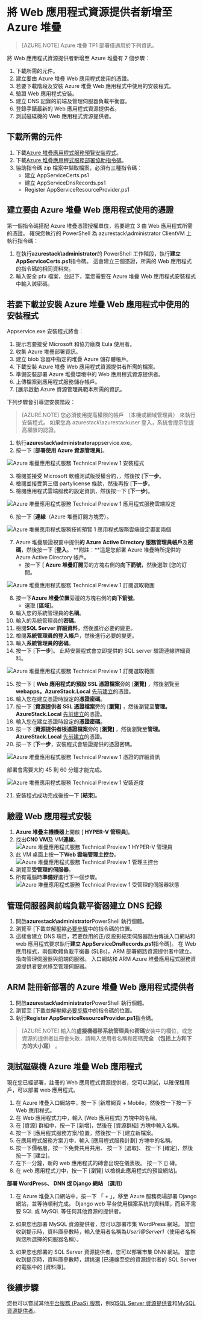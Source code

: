 <properties
    pageTitle="將 Web 應用程式資源提供者新增至 Azure 堆疊 |Microsoft Azure"
    description="詳細的指引，部署 Azure 堆疊的 Web 應用程式"
    services="azure-stack"
    documentationCenter=""
    authors="ccompy, apwestgarth"
    manager="stefsch"
    editor=""/>

<tags
    ms.service="azure-stack"
    ms.workload="app-service"
    ms.tgt_pltfrm="na"
    ms.devlang="na"
    ms.topic="article"
    ms.date="09/26/2016"
    ms.author="anwestg"/>

# <a name="add-a-web-apps-resource-provider-to-azure-stack"></a>將 Web 應用程式資源提供者新增至 Azure 堆疊

> [AZURE.NOTE] Azure 堆疊 TP1 部署僅適用於下列資訊。

將 Web 應用程式資源提供者新增至 Azure 堆疊有 7 個步驟︰

1.  下載所需的元件。
2.  建立要由 Azure 堆疊 Web 應用程式使用的憑證。
3.  若要下載階段及安裝 Azure 堆疊 Web 應用程式中使用的安裝程式。 
4.  驗證 Web 應用程式安裝。
5.  建立 DNS 記錄的前端及管理伺服器負載平衡器。
6.  登錄手錶最新的 Web 應用程式資源提供者。
7.  測試磁碟機的 Web 應用程式資源提供者。

## <a name="download-required-components"></a>下載所需的元件

1.  下載[Azure 堆疊應用程式服務預覽安裝程式](http://aka.ms/azasinstaller)。 
2.  下載[Azure 堆疊應用程式服務部署協助指令碼](http://aka.ms/azashelper)。 
3.  協助指令碼 zip 檔案中擷取檔案，必須有三種指令碼︰
    - 建立 AppServiceCerts.ps1
    - 建立 AppServiceDnsRecords.ps1
    - Register AppServiceResourceProvider.ps1 

## <a name="create-certificates-to-be-used-by-azure-stack-web-apps"></a>建立要由 Azure 堆疊 Web 應用程式使用的憑證

第一個指令碼搭配 Azure 堆疊憑證授權單位，若要建立 3 由 Web 應用程式所需的憑證。 確保您執行的 PowerShell 為 azurestack\administrator ClientVM 上執行指令碼︰
1.  在執行**azurestack\administrator**的 PowerShell 工作階段，執行**建立 AppServiceCerts.ps1**指令碼。  這會建立三個憑證，所需的 Web 應用程式的指令碼的相同資料夾。
2.  輸入安全 pfx 檔案，並記下，當您需要在 Azure 堆疊 Web 應用程式安裝程式中輸入該密碼。

## <a name="use-the-installer-to-download-and-install-azure-stack-web-apps"></a>若要下載並安裝 Azure 堆疊 Web 應用程式中使用的安裝程式

Appservice.exe 安裝程式將會︰
1.  提示若要接受 Microsoft 和協力廠商 Eula 使用者。
2.  收集 Azure 堆疊部署資訊。
3.  建立 blob 容器中指定的堆疊 Azure 儲存體帳戶。
4.  下載安裝 Azure 堆疊 Web 應用程式資源提供者所需的檔案。
5.  準備安裝部署 Azure 堆疊環境中的 Web 應用程式資源提供者。
6.  上傳檔案到應用程式服務儲存帳戶。
7.  [展示啟動 Azure 資源管理員範本所需的資訊。

下列步驟會引導您安裝階段︰

>[AZURE.NOTE] 您必須使用提高權限的帳戶 （本機或網域管理員） 來執行安裝程式。 如果您為 azurestack\azurestackuser 登入，系統會提示您提高權限的認證。 

1.  執行**azurestack\administrator**appservice.exe。 
2.  按一下 [**部署使用 Azure 資源管理員**]。

![Azure 堆疊應用程式服務 Technical Preview 1 安裝程式][1]

3.  檢閱並接受 Microsoft 軟體測試版授權合約，，然後按 [**下一步**。
4.  檢閱並接受第三個 partylicense 條款，然後再按 [**下一步**。
5.  檢閱應用程式雲端服務的設定資訊，然後按一下 [**下一步**]。

![Azure 堆疊應用程式服務 Technical Preview 1 應用程式服務雲端設定][2]

6. 按一下 [**連線**（Azure 堆疊訂閱方塊旁）。

![Azure 堆疊應用程式服務技術預覽 1 應用程式服務雲端設定畫面兩個][3]

7.  Azure 堆疊驗證視窗中提供**的 Azure Active Directory 服務管理員帳戶**及**密碼**，然後按一下 [**登入**。
**附註︰**這是您部署 Azure 堆疊時所提供的 Azure Active Directory 帳戶。
    - 按一下 [ **Azure 堆疊訂閱**旁的方塊右側的**向下箭號**，然後選取 [您的訂閱。

![Azure 堆疊應用程式服務 Technical Preview 1 訂閱選取範圍][5]

8.  按一下**Azure 堆疊位置**旁邊的方塊右側的**向下箭號**。
    - 選取 [**區域**]。
9. 輸入您的系統管理員的**名稱**。
10. 輸入的系統管理員的**密碼**。
11. 檢閱**SQL Server 詳細資料**，然後進行必要的變更。
12. 檢閱**系統管理員的登入帳戶**，然後進行必要的變更。
13. 輸入**系統管理員的密碼**。
14. 按一下 [**下一步**]。  此時安裝程式會立即提供的 SQL server 驗證連線詳細資料。

![Azure 堆疊應用程式服務 Technical Preview 1 訂閱選取範圍][4]    

15. 按一下 [ **Web 應用程式的預設 SSL 憑證檔案**旁的 [**瀏覽]** ，然後瀏覽至**webapps。AzureStack.Local** [先前建立](#Create-Certificates-To-Be-Used-By-Azure-Stack-Web-Apps)的憑證。
16. 輸入您在建立憑證時設定的**憑證密碼**。
17. 按一下 [**資源提供者 SSL 憑證檔案**旁的 [**瀏覽]** ，然後瀏覽至**管理。AzureStack.Local** [先前建立](#Create-Certificates-To-Be-Used-By-Azure-Stack-Web-Apps)的憑證。
18. 輸入您在建立憑證時設定的**憑證密碼**。
19. 按一下 [**資源提供者根憑證檔案**旁的 [**瀏覽]** ，然後瀏覽至**管理。AzureStack.Local** [先前建立](#Create-Certificates-To-Be-Used-By-Azure-Stack-Web-Apps)的憑證。
20. 按一下 [**下一步**，安裝程式會驗證提供的憑證密碼。

![Azure 堆疊應用程式服務 Technical Preview 1 憑證的詳細資訊][6]

部署會需要大約 45 到 60 分鐘才能完成。

![Azure 堆疊應用程式服務 Technical Preview 1 安裝進度][7]

21. 安裝程式成功完成後按一下 [**結束**]。

## <a name="validate-web-apps-installation"></a>驗證 Web 應用程式安裝

1.  **Azure 堆疊主機機器**上開啟 [ **HYPER-V 管理員**]。
2.  找出**CN0 VM**及 VM**連線**。
![Azure 堆疊應用程式服務 Technical Preview 1 HYPER-V 管理員][8]
3.  此 VM 桌面上按一下**Web 雲端管理主控台**。
![Azure 堆疊應用程式服務 Technical Preview 1 管理主控台][9]
4.  瀏覽至**受管理的伺服器**。
5.  所有電腦時**準備好**進行下一個步驟。 
![Azure 堆疊應用程式服務 Technical Preview 1 受管理的伺服器狀態][10]

## <a name="create-dns-records-for-the-management-server-and-front-end-load-balancers"></a>管理伺服器與前端負載平衡器建立 DNS 記錄
1.  開啟**azurestack\administrator**PowerShell 執行個體。
2.  瀏覽至 [下載並解壓縮[必要步驟](#Download-Required-Components)中的指令碼的位置。
3.  這樣會建立 DNS 項目，若要啟用的正/反投影結束伺服器路由傳送入口網站和 web 應用程式要求執行**建立 AppServiceDnsRecords.ps1**指令碼]。  在 Web 應用程式，兩個軟體負載平衡器 (SLBs)，ARM 部署網路資源提供者中建立。 指向管理伺服器與前端伺服器。 入口網站和 ARM Azure 堆疊應用程式服務資源提供者要求移至管理伺服器。

## <a name="register-the-newly-deployed-azure-stack-web-apps-provider-with-arm"></a>ARM 註冊新部署的 Azure 堆疊 Web 應用程式提供者
1.  開啟**azurestack\administrator**PowerShell 執行個體。
2.  瀏覽至 [下載並解壓縮[必要步驟](#Download-Required-Components)中的指令碼的位置。
3.  執行**Register AppServiceResourceProvider.ps1**指令碼。 

>[AZURE.NOTE] 輸入的**虛擬機器移系統管理員**和**密碼**安裝中的欄位，或您資源的提供者註冊會失敗，請輸入使用者名稱和密碼**完全 （包括上方和下方的大小寫）** 。

## <a name="test-drive-azure-stack-web-apps"></a>測試磁碟機 Azure 堆疊 Web 應用程式

現在您已經部署，註冊的 Web 應用程式資源提供者，您可以測試，以確保租用戶，可以部署 web 應用程式。

1.  在 Azure 堆疊入口網站中，按一下 [新增網頁 + Mobile，然後按一下按一下 Web 應用程式。
2.  在 Web 應用程式刀中，輸入 [Web 應用程式] 方塊中的名稱。
3.  在 [資源] 群組中，按一下 [新增]，然後在 [資源群組] 方塊中輸入名稱。 
4.  按一下 [應用程式服務方案/位置，然後按一下 [建立新檔案。
5.  在應用程式服務方案刀中，輸入 [應用程式服務計劃] 方塊中的名稱。
6.  按一下價格層，按一下免費共用共用、 按一下 [選取]、 按一下 [確定]，然後按一下 [建立]。
7.  在下一分鐘，新的 web 應用程式的磚會出現在儀表板。 按一下 [] 磚。
8.  在 web 應用程式刀中，按一下 [瀏覽] 以檢視此應用程式的預設網站]。


**部署 WordPress、 DNN 或 Django 網站 （選用）**

1. 在 Azure 堆疊入口網站中，按一下 「 + 」，移至 Azure 服務商場部署 Django 網站，並等待順利完成。 Django web 平台使用檔案系統的資料庫，而且不需要 SQL 或 MySQL 等任何其他資源的提供者。  

2. 如果您也部署 MySQL 資源提供者，您可以部署市集 WordPress 網站。 當您收到提示時，資料庫參數時，輸入使用者名稱為*User1@Server1*（使用者名稱與您所選擇的伺服器名稱）。

3. 如果您也部署的 SQL Server 資源提供者，您可以部署市集 DNN 網站。 當您收到提示時，資料庫參數時，請挑選 [已連線至您的資源提供者的 SQL Server 的電腦中的 [資料庫]。

## <a name="next-steps"></a>後續步驟

您也可以嘗試其他[平台服務 (PaaS) 服務](azure-stack-tools-paas-services.md)，例如[SQL Server 資源提供者](azure-stack-sql-rp-deploy-short.md)和[MySQL 資源提供者](azure-stack-mysql-rp-deploy-short.md)。

<!--Image references-->
[1]: ./media/azure-stack-webapps-deploy/AppService_exe_Start.png
[2]: ./media/azure-stack-webapps-deploy/AppService_exe_DefaultEntriesStep1.png
[3]: ./media/azure-stack-webapps-deploy/AppService_exe_DefaultEntriesStep2.png
[4]: ./media/azure-stack-webapps-deploy/AppService_exe_DefaultEntriesStep2_populated.png
[5]: ./media/azure-stack-webapps-deploy/AppService_exe_DefaultEntriesStep2_SubscriptionSelection.png
[6]: ./media/azure-stack-webapps-deploy/AppService_exe_DefaultEntriesStep3_Certificates.png
[7]: ./media/azure-stack-webapps-deploy/AppService_exe_InstallationProgress.png
[8]: ./media/azure-stack-webapps-deploy/HyperV.png
[9]: ./media/azure-stack-webapps-deploy/MMC.png
[10]: ./media/azure-stack-webapps-deploy/ManagedServers.png


<!--Links-->
[Azure_Stack_App_Service_preview_installer]: http://go.microsoft.com/fwlink/?LinkID=717531
[WebAppsDeployment]: http://go.microsoft.com/fwlink/?LinkId=723982
[AppServiceHelperScripts]: http://go.microsoft.com/fwlink/?LinkId=733525
